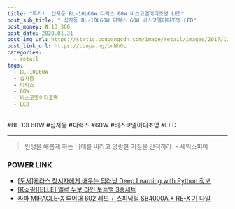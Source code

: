 ```yaml
--- 
title: "특가!  십자등 BL-10L60W 디럭스 60W 비스코엘이디조명 LED" 
post_sub_title: " 십자등 BL-10L60W 디럭스 60W 비스코엘이디조명 LED" 
post_money: ₩ 13,360 
post_date: 2020.01.31 
post_img_url: https://static.coupangcdn.com/image/retail/images/2017/12/29/11/8/3d14ee01-f8b4-4261-a24a-07bf24ee88fa.jpg 
post_link_url: https://coupa.ng/bnNhGL 
categories: 
  - retail 
tags: 
  - BL-10L60W 
  - 십자등 
  - 디럭스 
  - 60W 
  - 비스코엘이디조명 
  - LED 
--- 
```

  #BL-10L60W #십자등 #디럭스 #60W #비스코엘이디조명 #LED 
<hr> 

> 인생을 해롭게 하는 비애를 버리고 명랑한 기질을 간직하라. - 세익스피어 


### POWER LINK

* <a href="https://blog.naver.com/sakai111/221769481906" target="_blank">[도서]케라스 창시자에게 배우는 딥러닝 Deep Learning with Python 정보</a>
* <a href="https://blog.naver.com/fasyy4321/221791055201" target="_blank">[K쇼핑][ELLE] 엘르 누보 라인 토트백 3종세트</a>
* <a href="https://blog.naver.com/fasyy4321/221785610114" target="_blank">싸파 MIRACLE-X 루어대 602 레드 + 스피닝릴 SB4000A + RE-X 기 나일</a>
